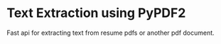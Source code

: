 # Text Extraction using PyPDF2
Fast api for extracting text from resume pdfs or another pdf document.
